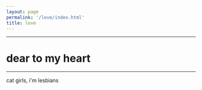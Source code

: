 ```yaml
---
layout: page
permalink: '/love/index.html'
title: love
---
```


---

# dear to my heart

---

cat girls, i'm lesbians
